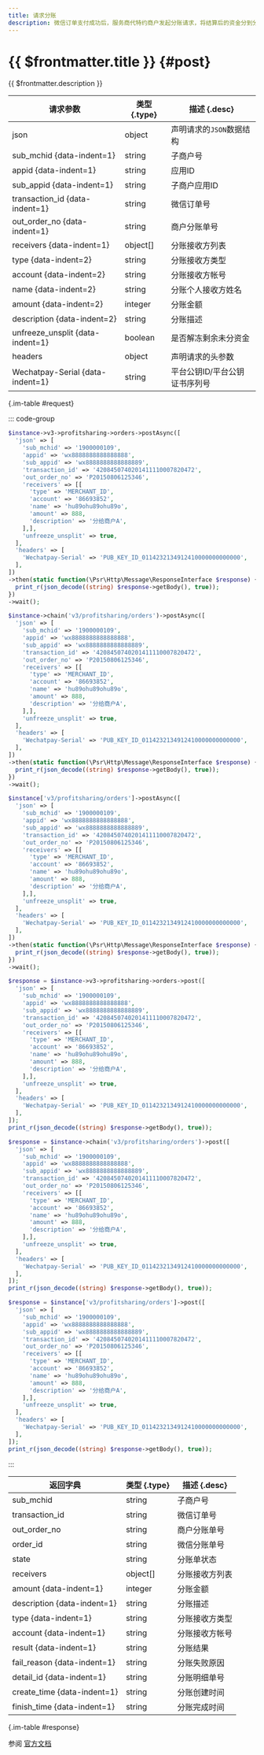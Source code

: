 ```yaml
---
title: 请求分账
description: 微信订单支付成功后，服务商代特约商户发起分账请求，将结算后的资金分到分账接收方
---
```


# {{ $frontmatter.title }} {#post}

{{ $frontmatter.description }}

| 请求参数 | 类型 {.type} | 描述 {.desc}
| --- | --- | ---
| json | object | 声明请求的`JSON`数据结构
| sub_mchid {data-indent=1} | string | 子商户号
| appid {data-indent=1} | string | 应用ID
| sub_appid {data-indent=1} | string | 子商户应用ID
| transaction_id {data-indent=1} | string | 微信订单号
| out_order_no {data-indent=1} | string | 商户分账单号
| receivers {data-indent=1} | object[] | 分账接收方列表
| type {data-indent=2} | string | 分账接收方类型
| account {data-indent=2} | string | 分账接收方帐号
| name {data-indent=2} | string | 分账个人接收方姓名
| amount {data-indent=2} | integer | 分账金额
| description {data-indent=2} | string | 分账描述
| unfreeze_unsplit {data-indent=1} | boolean | 是否解冻剩余未分资金
| headers | object | 声明请求的头参数
| Wechatpay-Serial {data-indent=1} | string | 平台公钥ID/平台公钥证书序列号

{.im-table #request}

::: code-group

```php [异步纯链式]
$instance->v3->profitsharing->orders->postAsync([
  'json' => [
    'sub_mchid' => '1900000109',
    'appid' => 'wx8888888888888888',
    'sub_appid' => 'wx8888888888888889',
    'transaction_id' => '4208450740201411110007820472',
    'out_order_no' => 'P20150806125346',
    'receivers' => [[
      'type' => 'MERCHANT_ID',
      'account' => '86693852',
      'name' => 'hu89ohu89ohu89o',
      'amount' => 888,
      'description' => '分给商户A',
    ],],
    'unfreeze_unsplit' => true,
  ],
  'headers' => [
    'Wechatpay-Serial' => 'PUB_KEY_ID_0114232134912410000000000000',
  ],
])
->then(static function(\Psr\Http\Message\ResponseInterface $response) {
  print_r(json_decode((string) $response->getBody(), true));
})
->wait();
```

```php [异步声明式]
$instance->chain('v3/profitsharing/orders')->postAsync([
  'json' => [
    'sub_mchid' => '1900000109',
    'appid' => 'wx8888888888888888',
    'sub_appid' => 'wx8888888888888889',
    'transaction_id' => '4208450740201411110007820472',
    'out_order_no' => 'P20150806125346',
    'receivers' => [[
      'type' => 'MERCHANT_ID',
      'account' => '86693852',
      'name' => 'hu89ohu89ohu89o',
      'amount' => 888,
      'description' => '分给商户A',
    ],],
    'unfreeze_unsplit' => true,
  ],
  'headers' => [
    'Wechatpay-Serial' => 'PUB_KEY_ID_0114232134912410000000000000',
  ],
])
->then(static function(\Psr\Http\Message\ResponseInterface $response) {
  print_r(json_decode((string) $response->getBody(), true));
})
->wait();
```

```php [异步属性式]
$instance['v3/profitsharing/orders']->postAsync([
  'json' => [
    'sub_mchid' => '1900000109',
    'appid' => 'wx8888888888888888',
    'sub_appid' => 'wx8888888888888889',
    'transaction_id' => '4208450740201411110007820472',
    'out_order_no' => 'P20150806125346',
    'receivers' => [[
      'type' => 'MERCHANT_ID',
      'account' => '86693852',
      'name' => 'hu89ohu89ohu89o',
      'amount' => 888,
      'description' => '分给商户A',
    ],],
    'unfreeze_unsplit' => true,
  ],
  'headers' => [
    'Wechatpay-Serial' => 'PUB_KEY_ID_0114232134912410000000000000',
  ],
])
->then(static function(\Psr\Http\Message\ResponseInterface $response) {
  print_r(json_decode((string) $response->getBody(), true));
})
->wait();
```

```php [同步纯链式]
$response = $instance->v3->profitsharing->orders->post([
  'json' => [
    'sub_mchid' => '1900000109',
    'appid' => 'wx8888888888888888',
    'sub_appid' => 'wx8888888888888889',
    'transaction_id' => '4208450740201411110007820472',
    'out_order_no' => 'P20150806125346',
    'receivers' => [[
      'type' => 'MERCHANT_ID',
      'account' => '86693852',
      'name' => 'hu89ohu89ohu89o',
      'amount' => 888,
      'description' => '分给商户A',
    ],],
    'unfreeze_unsplit' => true,
  ],
  'headers' => [
    'Wechatpay-Serial' => 'PUB_KEY_ID_0114232134912410000000000000',
  ],
]);
print_r(json_decode((string) $response->getBody(), true));
```

```php [同步声明式]
$response = $instance->chain('v3/profitsharing/orders')->post([
  'json' => [
    'sub_mchid' => '1900000109',
    'appid' => 'wx8888888888888888',
    'sub_appid' => 'wx8888888888888889',
    'transaction_id' => '4208450740201411110007820472',
    'out_order_no' => 'P20150806125346',
    'receivers' => [[
      'type' => 'MERCHANT_ID',
      'account' => '86693852',
      'name' => 'hu89ohu89ohu89o',
      'amount' => 888,
      'description' => '分给商户A',
    ],],
    'unfreeze_unsplit' => true,
  ],
  'headers' => [
    'Wechatpay-Serial' => 'PUB_KEY_ID_0114232134912410000000000000',
  ],
]);
print_r(json_decode((string) $response->getBody(), true));
```

```php [同步属性式]
$response = $instance['v3/profitsharing/orders']->post([
  'json' => [
    'sub_mchid' => '1900000109',
    'appid' => 'wx8888888888888888',
    'sub_appid' => 'wx8888888888888889',
    'transaction_id' => '4208450740201411110007820472',
    'out_order_no' => 'P20150806125346',
    'receivers' => [[
      'type' => 'MERCHANT_ID',
      'account' => '86693852',
      'name' => 'hu89ohu89ohu89o',
      'amount' => 888,
      'description' => '分给商户A',
    ],],
    'unfreeze_unsplit' => true,
  ],
  'headers' => [
    'Wechatpay-Serial' => 'PUB_KEY_ID_0114232134912410000000000000',
  ],
]);
print_r(json_decode((string) $response->getBody(), true));
```

:::

| 返回字典 | 类型 {.type} | 描述 {.desc}
| --- | --- | ---
| sub_mchid | string | 子商户号
| transaction_id | string | 微信订单号
| out_order_no | string | 商户分账单号
| order_id | string | 微信分账单号
| state | string | 分账单状态
| receivers | object[] | 分账接收方列表
| amount {data-indent=1} | integer | 分账金额
| description {data-indent=1} | string | 分账描述
| type {data-indent=1} | string | 分账接收方类型
| account {data-indent=1} | string | 分账接收方帐号
| result {data-indent=1} | string | 分账结果
| fail_reason {data-indent=1} | string | 分账失败原因
| detail_id {data-indent=1} | string | 分账明细单号
| create_time {data-indent=1} | string | 分账创建时间
| finish_time {data-indent=1} | string | 分账完成时间

{.im-table #response}

参阅 [官方文档](https://pay.weixin.qq.com/wiki/doc/apiv3_partner/apis/chapter8_1_1.shtml)
